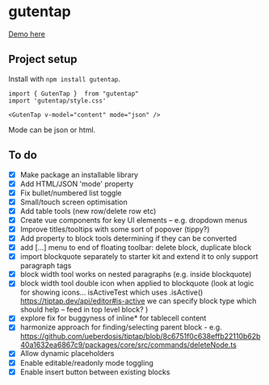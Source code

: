 # gutentap

[Demo here](http://gutentap.letsdance.agency)

## Project setup

Install with `npm install gutentap`.

```
import { GutenTap }  from "gutentap"
import 'gutentap/style.css'

<GutenTap v-model="content" mode="json" />
```

Mode can be json or html.

## To do

- [x] Make package an installable library
- [x] Add HTML/JSON 'mode' property
- [x] Fix bullet/numbered list toggle
- [x] Small/touch screen optimisation
- [x] Add table tools (new row/delete row etc)
- [x] Create vue components for key UI elements – e.g. dropdown menus
- [x] Improve titles/tooltips with some sort of popover (tippy?)
- [x] Add property to block tools determining if they can be converted
- [x] add […] menu to end of floating toolbar: delete block, duplicate block
- [x] import blockquote separately to starter kit and extend it to only support paragraph tags
- [x] block width tool works on nested paragraphs (e.g. inside blockquote)
- [x] block width tool double icon when applied to blockquote (look at logic for showing icons... isActiveTest which uses .isActive() https://tiptap.dev/api/editor#is-active we can specify block type which should help – feed in top level block? )
- [x] explore fix for buggyness of inline\* for tablecell content
- [x] harmonize approach for finding/selecting parent block - e.g. https://github.com/ueberdosis/tiptap/blob/8c6751f0c638effb22110b62b40a1632ea6867c9/packages/core/src/commands/deleteNode.ts
- [x] Allow dynamic placeholders
- [x] Enable editable/readonly mode toggling
- [x] Enable insert button between existing blocks
